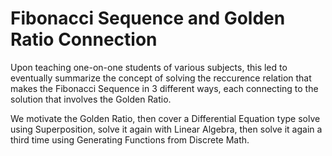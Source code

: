 # Fibonacci Sequence and Golden Ratio Connection

Upon teaching one-on-one students of various subjects, this led to eventually summarize the concept of solving the reccurence relation that makes the Fibonacci Sequence in 3 different ways, each connecting to the solution that involves the Golden Ratio.

We motivate the Golden Ratio, then cover a Differential Equation type solve using Superposition, solve it again with Linear Algebra, then solve it again a third time using Generating Functions from Discrete Math.
